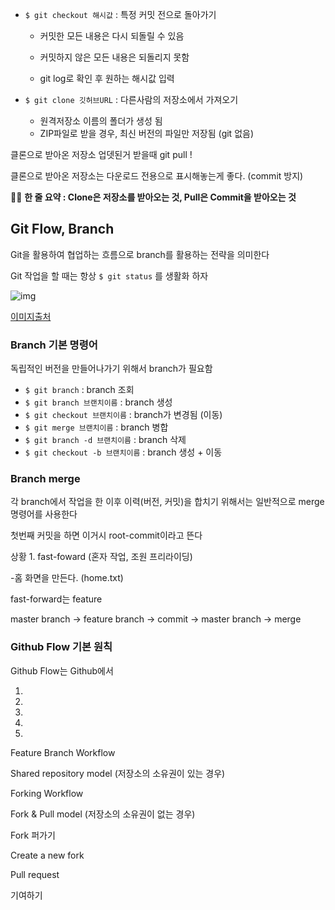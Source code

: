 - `$ git checkout 해시값` : 특정 커밋 전으로 돌아가기

  - 커밋한 모든 내용은 다시 되돌릴 수 있음

  - 커밋하지 않은 모든 내용은 되돌리지 못함
  - git log로 확인 후 원하는 해시값 입력

- `$ git clone 깃허브URL` : 다른사람의 저장소에서 가져오기
  - 원격저장소 이름의 폴더가 생성 됨
  - ZIP파일로 받을 경우, 최신 버전의 파일만 저장됨 (git 없음)

클론으로 받아온 저장소 업뎃된거 받을때 git pull !

클론으로 받아온 저장소는 다운로드 전용으로 표시해놓는게 좋다. (commit 방지)

✍🏻 **한 줄 요약 : Clone은 저장소를 받아오는 것, Pull은 Commit을 받아오는 것**



## Git Flow, Branch

Git을 활용하여 협업하는 흐름으로 branch를 활용하는 전략을 의미한다

Git 작업을 할 때는 항상 `$ git status` 를 생활화 하자

![img](https://nvie.com/img/git-model@2x.png)

[이미지출처](https://nvie.com/posts/a-successful-git-branching-model/)



### Branch 기본 명령어

독립적인 버전을 만들어나가기 위해서 branch가 필요함

- `$ git branch` : branch 조회
- `$ git branch 브랜치이름` : branch 생성
- `$ git checkout 브랜치이름` : branch가 변경됨 (이동)
- `$ git merge 브랜치이름` : branch 병합
- `$ git branch -d 브랜치이름` : branch 삭제
- `$ git checkout -b 브랜치이름` : branch 생성 + 이동

### Branch merge

각 branch에서 작업을 한 이후 이력(버전, 커밋)을 합치기 위해서는 일반적으로 merge 명령어를 사용한다



첫번째 커밋을 하면 이거시 root-commit이라고 뜬다



상황 1. fast-foward (혼자 작업, 조원 프리라이딩)

-홈 화면을 만든다. (home.txt)

fast-forward는 feature



master branch -> feature branch -> commit -> master branch -> merge



### Github Flow 기본 원칙

Github Flow는 Github에서 

1. 
2.  
3.  
4.  
5. 



Feature Branch Workflow

Shared repository model (저장소의 소유권이 있는 경우)



Forking Workflow

Fork & Pull model (저장소의 소유권이 없는 경우)



Fork 퍼가기

Create a new fork



Pull request

기여하기


